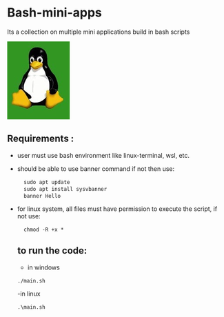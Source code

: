 # Bash-mini-apps
Its a collection on multiple mini applications build in bash scripts 

![bash](image/bash.jpg)
## Requirements :
- user must use bash environment like linux-terminal, wsl, etc.
- should be able to use banner command
    if not then use:
  ```
    sudo apt update
    sudo apt install sysvbanner
    banner Hello
  ```
- for linux system, all files must have permission to execute the script, if not use:
  ```
    chmod -R +x *
  ```

  ## to run the code:
  - in windows
  ```
  ./main.sh
  ```
  -in linux
  ```
  .\main.sh
  ```
  
